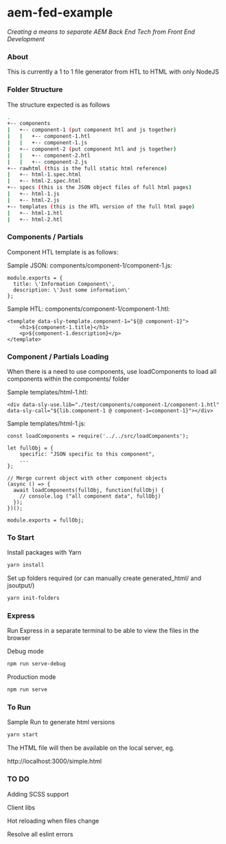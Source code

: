 # aem-fed-example

*Creating a means to separate AEM Back End Tech from Front End Development*

### About

This is currently a 1 to 1 file generator from HTL to HTML with only NodeJS

### Folder Structure

The structure expected is as follows

```bash
.
+-- components
|   +-- component-1 (put component htl and js together)
|   |   +-- component-1.htl 
|   |   +-- component-1.js
|   +-- component-2 (put component htl and js together)
|   |   +-- component-2.htl 
|   |   +-- component-2.js
+-- rawhtml (this is the full static html reference)
|   +-- html-1.spec.html
|   +-- html-2.spec.html
+-- specs (this is the JSON object files of full html pages)
|   +-- html-1.js
|   +-- html-2.js
+-- templates (this is the HTL version of the full html page)
|   +-- html-1.htl
|   +-- html-2.htl
```

### Components / Partials

Component HTL template is as follows:

Sample JSON: components/component-1/component-1.js:

~~~~
module.exports = {
  title: \'Information Component\',
  description: \'Just some information\'
};
~~~~

Sample HTL: components/component-1/component-1.htl:

~~~~
<template data-sly-template.component-1="${@ component-1}">
    <h1>${component-1.title}</h1>
    <p>${component-1.description}</p>
</template>
~~~~
  
### Component / Partials Loading

When there is a need to use components, use loadComponents to load all components within the components/ folder

Sample templates/html-1.htl:

~~~~
<div data-sly-use.lib="./test/components/component-1/component-1.htl" data-sly-call="${lib.component-1 @ component-1=component-1}"></div>
~~~~

Sample templates/html-1.js:

~~~~
const loadComponents = require('../../src/loadComponents');

let fullObj = {
    specific: "JSON specific to this component",
    ...
};

// Merge current object with other component objects
(async () => {
  await loadComponents(fullObj, function(fullObj) { 
    // console.log ("all component data", fullObj)
  });
})();

module.exports = fullObj;
~~~~

### To Start

Install packages with Yarn

```bash
yarn install
```

Set up folders required (or can manually create generated_html/ and jsoutput/)

```bash
yarn init-folders
```

### Express

Run Express in a separate terminal to be able to view the files in the browser

Debug mode

```bash
npm run serve-debug
```

Production mode

```bash
npm run serve
```

### To Run

Sample Run to generate html versions

```bash
yarn start
```

The HTML file will then be available on the local server, eg.

http://localhost:3000/simple.html


### TO DO

Adding SCSS support

Client libs

Hot reloading when files change

Resolve all eslint errors